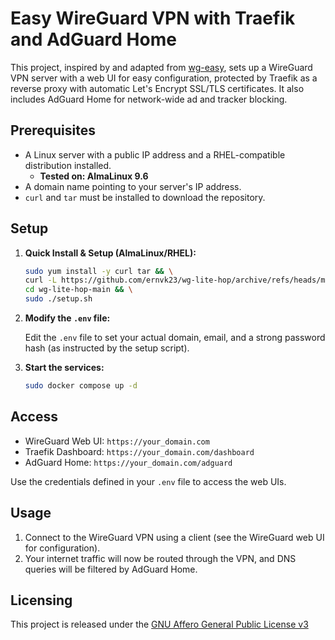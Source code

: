 # Easy WireGuard VPN with Traefik and AdGuard Home

This project, inspired by and adapted from [wg-easy](https://github.com/wg-easy/wg-easy), sets up a WireGuard VPN server with a web UI for easy configuration, protected by Traefik as a reverse proxy with automatic Let's Encrypt SSL/TLS certificates. It also includes AdGuard Home for network-wide ad and tracker blocking.



## Prerequisites

*   A Linux server with a public IP address and a RHEL-compatible distribution installed.
    *   **Tested on: AlmaLinux 9.6**
*   A domain name pointing to your server's IP address.
*   `curl` and `tar` must be installed to download the repository.

## Setup

1. **Quick Install & Setup (AlmaLinux/RHEL):**

   ```bash
   sudo yum install -y curl tar && \
   curl -L https://github.com/ernvk23/wg-lite-hop/archive/refs/heads/main.tar.gz | tar xz && \
   cd wg-lite-hop-main && \
   sudo ./setup.sh
   ```

2.  **Modify the `.env` file:**

    Edit the `.env` file to set your actual domain, email, and a strong password hash (as instructed by the setup script).

3.  **Start the services:**

    ```bash
    sudo docker compose up -d
    ```

## Access

*   WireGuard Web UI: `https://your_domain.com`
*   Traefik Dashboard: `https://your_domain.com/dashboard`
*   AdGuard Home: `https://your_domain.com/adguard`

Use the credentials defined in your `.env` file to access the web UIs.

## Usage

1.  Connect to the WireGuard VPN using a client (see the WireGuard web UI for configuration).
2.  Your internet traffic will now be routed through the VPN, and DNS queries will be filtered by AdGuard Home.


## Licensing

This project is released under the [GNU Affero General Public License v3](LICENSE)
